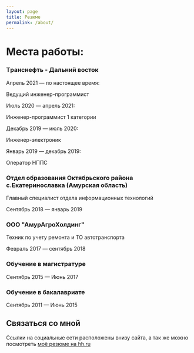 ```yaml
---
layout: page
title: Резюме
permalink: /about/
---
```


# Места работы:

### Tранснефть - Дальний восток

Апрель 2021 — по настоящее время:

Ведущий инженер-программист

Июль 2020 — апрель 2021: 

Инженер-программист 1 категории

Декабрь 2019 — июль 2020: 

Инженер-электроник

Январь 2019 — декабрь 2019: 

Оператор НППС



### Отдел образования Октябрьского района с.Екатеринославка (Амурская область)

Главный специалист отдела информационных технологий

Сентябрь 2018 — январь 2019




### ООО "АмурАгроХолдинг"

Техник по учету ремонта и ТО автотранспорта

Февраль 2017 — сентябрь 2018


### Обучение в магистратуре

Сентябрь 2015 — Июнь 2017

### Обучение в бакалавриате

Сентябрь 2011 — Июнь 2015

## Связаться со мной

Ссылки на социальные сети расположены внизу сайта, а так же можно посмотреть [моё резюме на hh.ru](https://blagoveschensk.hh.ru/resume/6f7c6465ff083752ec0039ed1f5939454e6241)